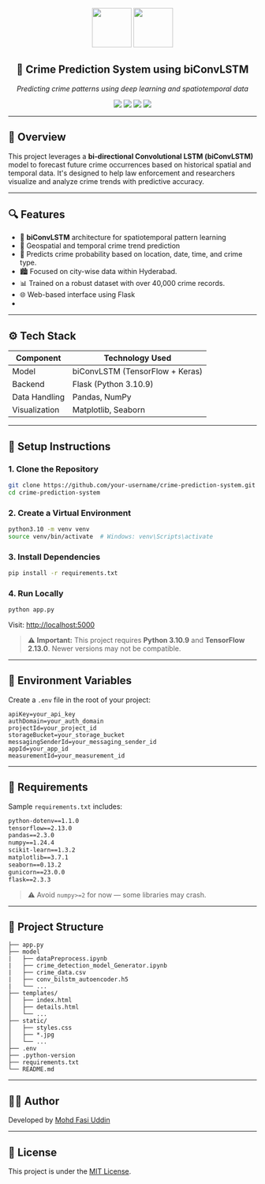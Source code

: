 
<p align="center">
  <img src="https://upload.wikimedia.org/wikipedia/commons/c/c3/Python-logo-notext.svg" width="80" />
  <img src="https://upload.wikimedia.org/wikipedia/commons/2/2d/Tensorflow_logo.svg" width="80" />
  <h2 align="center">🧠 Crime Prediction System using biConvLSTM</h2>
  <p align="center"><i>Predicting crime patterns using deep learning and spatiotemporal data</i></p>
</p>

<p align="center">
  <img src="https://img.shields.io/badge/python-3.10.9-blue.svg" />
  <img src="https://img.shields.io/badge/tensorflow-2.19.0-orange.svg?logo=tensorflow" />
  <img src="https://img.shields.io/badge/status-deployed-brightgreen" />
  <img src="https://img.shields.io/badge/License-MIT-green.svg" />
</p>

---

## 📌 Overview

This project leverages a **bi-directional Convolutional LSTM (biConvLSTM)** model to forecast future crime occurrences based on historical spatial and temporal data. It's designed to help law enforcement and researchers visualize and analyze crime trends with predictive accuracy.

---

## 🔍 Features

- 🔄 **biConvLSTM** architecture for spatiotemporal pattern learning
- 📍 Geospatial and temporal crime trend prediction
- 🚨 Predicts crime probability based on location, date, time, and crime type.
- 🏙️ Focused on city-wise data within Hyderabad.
- 📊 Trained on a robust dataset with over 40,000 crime records.
- 🌐 Web-based interface using Flask
- 

---

## ⚙️ Tech Stack

| Component     | Technology Used                          |
| ------------- | ---------------------------------------- |
| Model         | biConvLSTM (TensorFlow + Keras)          |
| Backend       | Flask (Python 3.10.9)                    |
| Data Handling | Pandas, NumPy                            |
| Visualization | Matplotlib, Seaborn                      |

---

## 🧪 Setup Instructions

### 1. Clone the Repository

```bash
git clone https://github.com/your-username/crime-prediction-system.git
cd crime-prediction-system
```

### 2. Create a Virtual Environment

```bash
python3.10 -m venv venv
source venv/bin/activate  # Windows: venv\Scripts\activate
```

### 3. Install Dependencies

```bash
pip install -r requirements.txt
```

### 4. Run Locally

```bash
python app.py
```

Visit: [http://localhost:5000](http://localhost:5000)

> ⚠️ **Important:** This project requires **Python 3.10.9** and **TensorFlow 2.13.0**. Newer versions may not be compatible.

---

## 🔐 Environment Variables

Create a `.env` file in the root of your project:

```
apiKey=your_api_key
authDomain=your_auth_domain
projectId=your_project_id
storageBucket=your_storage_bucket
messagingSenderId=your_messaging_sender_id
appId=your_app_id
measurementId=your_measurement_id
```

---

## 🧾 Requirements

Sample `requirements.txt` includes:

```txt
python-dotenv==1.1.0
tensorflow==2.13.0
pandas==2.3.0
numpy==1.24.4
scikit-learn==1.3.2
matplotlib==3.7.1
seaborn==0.13.2
gunicorn==23.0.0
flask==2.3.3
```

> ⚠️ Avoid `numpy>=2` for now — some libraries may crash.

---

## 📁 Project Structure

```
├── app.py
├── model
|   ├── dataPreprocess.ipynb
|   ├── crime_detection_model_Generator.ipynb
|   ├── crime_data.csv
|   ├── conv_bilstm_autoencoder.h5
|   └── ...
├── templates/
│   ├── index.html
│   ├── details.html
│   └── ...
├── static/
│   ├── styles.css
│   ├── *.jpg
│   └── ...
├── .env
├── .python-version
├── requirements.txt
└── README.md
```
---


## 👨‍💻 Author

Developed by [Mohd Fasi Uddin](https://github.com/MohdFasi1)

---

## 📄 License

This project is under the [MIT License](LICENSE).
